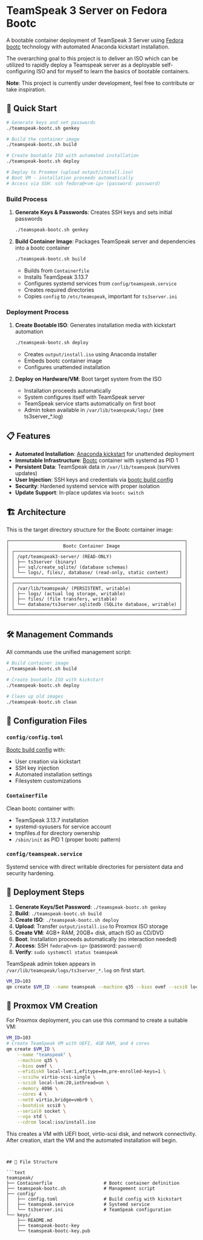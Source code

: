 # TeamSpeak 3 Server on Fedora Bootc

A bootable container deployment of TeamSpeak 3 Server using [Fedora bootc](https://docs.fedoraproject.org/en-US/bootc/) technology with automated Anaconda kickstart installation.

The overarching goal to this project is to deliver an ISO which can be utilized to rapidly deploy a Teamspeak server as a deployable self-configuring ISO and for myself to learn the basics of bootable containers.

**Note**: This project is currently under development, feel free to contribute or take inspiration.

## 🚀 Quick Start

```bash
# Generate keys and set passwords
./teamspeak-bootc.sh genkey

# Build the container image
./teamspeak-bootc.sh build

# Create bootable ISO with automated installation
./teamspeak-bootc.sh deploy

# Deploy to Proxmox (upload output/install.iso)
# Boot VM - installation proceeds automatically
# Access via SSH: ssh fedora@<vm-ip> (password: password)
```

### Build Process

1. **Generate Keys & Passwords**: Creates SSH keys and sets initial passwords

    ```bash
    ./teamspeak-bootc.sh genkey
    ```

2. **Build Container Image**: Packages TeamSpeak server and dependencies into a bootc container

    ```bash
    ./teamspeak-bootc.sh build
    ```

    - Builds from `Containerfile`
    - Installs TeamSpeak 3.13.7
    - Configures systemd services from `config/teamspeak.service`
    - Creates required directories
    - Copies `config` to `/etc/teamspeak`, important for `ts3server.ini`

### Deployment Process

1. **Create Bootable ISO**: Generates installation media with kickstart automation

    ```bash
    ./teamspeak-bootc.sh deploy
    ```

    - Creates `output/install.iso` using Anaconda installer
    - Embeds bootc container image
    - Configures unattended installation

2. **Deploy on Hardware/VM**: Boot target system from the ISO

    - Installation proceeds automatically
    - System configures itself with TeamSpeak server
    - TeamSpeak service starts automatically on first boot
    - Admin token available in `/var/lib/teamspeak/logs/` (see ts3server_*.log)

## 📋 Features

- **Automated Installation**: [Anaconda kickstart](https://osbuild.org/docs/bootc/#anaconda-iso-installer-options-installer-mapping) for unattended deployment
- **Immutable Infrastructure**: [Bootc](https://github.com/containers/bootc) container with systemd as PID 1
- **Persistent Data**: TeamSpeak data in `/var/lib/teamspeak` (survives updates)
- **User Injection**: SSH keys and credentials via [bootc build config](https://osbuild.org/docs/bootc/#-build-config)
- **Security**: Hardened systemd service with proper isolation
- **Update Support**: In-place updates via `bootc switch`

## 🏗️ Architecture

This is the target directory structure for the Bootc container image:

```shell
┌─────────────────────────────────────────────────────────────────┐
│                    Bootc Container Image                        │
│ ┌─────────────────────────────────────────────────────────────┐ │
│ │ /opt/teamspeak3-server/ (READ-ONLY)                         │ │
│ │ ├── ts3server (binary)                                      │ │
│ │ ├── sql/create_sqlite/ (database schemas)                   │ │
│ │ └── logs/, files/, database/ (read-only, static content)    │ │
│ └─────────────────────────────────────────────────────────────┘ │
│ ┌─────────────────────────────────────────────────────────────┐ │
│ │ /var/lib/teamspeak/ (PERSISTENT, writable)                  │ │
│ │ ├── logs/ (actual log storage, writable)                    │ │
│ │ ├── files/ (file transfers, writable)                       │ │
│ │ └── database/ts3server.sqlitedb (SQLite database, writable) │ │
│ └─────────────────────────────────────────────────────────-───┘ │
└─────────────────────────────────────────────────────────────────┘
```

## 🛠️ Management Commands

All commands use the unified management script:

```bash
# Build container image
./teamspeak-bootc.sh build

# Create bootable ISO with kickstart
./teamspeak-bootc.sh deploy

# Clean up old images
./teamspeak-bootc.sh clean
```

## 📝 Configuration Files

### `config/config.toml`

[Bootc build config](https://osbuild.org/docs/bootc/#-build-config) with:

- User creation via kickstart
- SSH key injection
- Automated installation settings
- Filesystem customizations

### `Containerfile`

Clean bootc container with:

- TeamSpeak 3.13.7 installation
- systemd-sysusers for service account
- tmpfiles.d for directory ownership
- `/sbin/init` as PID 1 (proper bootc pattern)

### `config/teamspeak.service`

Systemd service with direct writable directories for persistent data and security hardening.

## 🔧 Deployment Steps

1. **Generate Keys/Set Password**: `./teamspeak-bootc.sh genkey`
1. **Build**: `./teamspeak-bootc.sh build`
1. **Create ISO**: `./teamspeak-bootc.sh deploy`
1. **Upload**: Transfer `output/install.iso` to Proxmox ISO storage
1. **Create VM**: 4GB+ RAM, 20GB+ disk, attach ISO as CD/DVD
1. **Boot**: Installation proceeds automatically (no interaction needed)
1. **Access**: SSH `fedora@<vm-ip>` (password: `password`)
1. **Verify**: `sudo systemctl status teamspeak`

TeamSpeak admin token appears in `/var/lib/teamspeak/logs/ts3server_*.log` on first start.

```bash
VM_ID=103
qm create $VM_ID --name teamspeak --machine q35 --bios ovmf --scsi0 local-lvm:103,iothreaad=on --efidisk0 local-lvm:1,efitype=4m,pre-enrolled-keys=1 --memory 4096 --cores 4 --net0 virtio,bridge=vmbr0 --cdrom local:iso/$ISO_FILE
```

## 🔌 Proxmox VM Creation

For Proxmox deployment, you can use this command to create a suitable VM:

```bash
VM_ID=103
# Create TeamSpeak VM with UEFI, 4GB RAM, and 4 cores
qm create $VM_ID \
    --name "teamspeak" \
    --machine q35 \
    --bios ovmf \
    --efidisk0 local-lvm:1,efitype=4m,pre-enrolled-keys=1 \
    --scsihw virtio-scsi-single \
    --scsi0 local-lvm:20,iothread=on \
    --memory 4096 \
    --cores 4 \
    --net0 virtio,bridge=vmbr0 \
    --bootdisk scsi0 \
    --serial0 socket \
    --vga std \
    --cdrom local:iso/install.iso
```

This creates a VM with UEFI boot, virtio-scsi disk, and network connectivity. After creation, start the VM and the automated installation will begin.
```


## 🧹 File Structure

```text
teamspeak/
├── Containerfile                   # Bootc container definition
├── teamspeak-bootc.sh              # Management script
├── config/
│   ├── config.toml                 # Build config with kickstart
│   ├── teamspeak.service           # Systemd service
│   └── ts3server.ini               # TeamSpeak configuration
└── keys/
    ├── README.md
    ├── teamspeak-bootc-key
    └── teamspeak-bootc-key.pub
```
